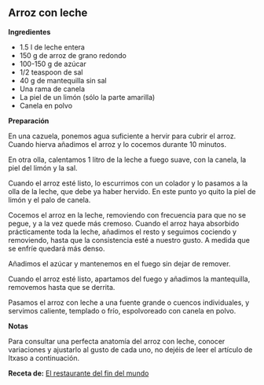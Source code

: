 ## Arroz con leche

**Ingredientes**

- 1.5 l de leche entera
- 150 g de arroz de grano redondo
- 100-150 g de azúcar
- 1/2 teaspoon de sal
- 40 g de mantequilla sin sal
- Una rama de canela
- La piel de un limón (sólo la parte amarilla)
- Canela en polvo

**Preparación**

En una cazuela, ponemos agua suficiente a hervir para cubrir el arroz. Cuando hierva añadimos el arroz y lo cocemos durante 10 minutos.

En otra olla, calentamos 1 litro de la leche a fuego suave, con la canela, la piel del limón y la sal.

Cuando el arroz esté listo, lo escurrimos con un colador y lo pasamos a la olla de la leche, que debe ya haber hervido. En este punto yo quito la piel de limón y el palo de canela.

Cocemos el arroz en la leche, removiendo con frecuencia para que no se pegue, y a la vez quede más cremoso. Cuando el arroz haya absorbido prácticamente toda la leche, añadimos el resto y seguimos cociendo y removiendo, hasta que la consistencia esté a nuestro gusto. A medida que se enfríe quedará más denso.

Añadimos el azúcar y mantenemos en el fuego sin dejar de remover.

Cuando el arroz esté listo, apartamos del fuego y añadimos la mantequilla, removemos hasta que se derrita.

Pasamos el arroz con leche a una fuente grande o cuencos individuales, y servimos caliente, templado o frío, espolvoreado con canela en polvo.

**Notas**

Para consultar una perfecta anatomía del arroz con leche, conocer variaciones y ajustarlo al gusto de cada uno, no dejéis de leer el artículo de Itxaso a continuación.

**Receta de:** [El restaurante del fin del mundo](http://restaurantefinmundo.blogspot.com.es/2014/09/anatomia-del-arroz-con-leche.html)

<!-- 
	-- http://blogmegasilvita.com/2014/10/arroz-con-leche-receta-definitiva.html
	-- http://www.sophiebakery.es/2015/10/como-hacer-arroz-con-leche-perfecto-7.html
	-- http://smittenkitchen.com/blog/2009/01/vanilla-almond-rice-pudding
	-- http://smittenkitchen.com/blog/2010/02/arroz-con-leche-rice-pudding
	-->